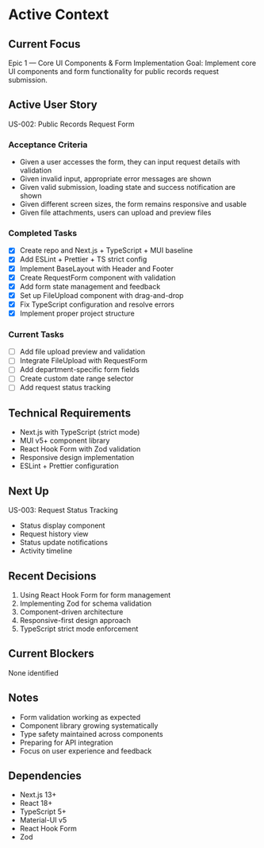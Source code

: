 # Active Context

## Current Focus
Epic 1 — Core UI Components & Form Implementation
Goal: Implement core UI components and form functionality for public records request submission.

## Active User Story
US-002: Public Records Request Form

### Acceptance Criteria
- Given a user accesses the form, they can input request details with validation
- Given invalid input, appropriate error messages are shown
- Given valid submission, loading state and success notification are shown
- Given different screen sizes, the form remains responsive and usable
- Given file attachments, users can upload and preview files

### Completed Tasks
- [x] Create repo and Next.js + TypeScript + MUI baseline
- [x] Add ESLint + Prettier + TS strict config
- [x] Implement BaseLayout with Header and Footer
- [x] Create RequestForm component with validation
- [x] Add form state management and feedback
- [x] Set up FileUpload component with drag-and-drop
- [x] Fix TypeScript configuration and resolve errors
- [x] Implement proper project structure

### Current Tasks
- [ ] Add file upload preview and validation
- [ ] Integrate FileUpload with RequestForm
- [ ] Add department-specific form fields
- [ ] Create custom date range selector
- [ ] Add request status tracking

## Technical Requirements
- Next.js with TypeScript (strict mode)
- MUI v5+ component library
- React Hook Form with Zod validation
- Responsive design implementation
- ESLint + Prettier configuration

## Next Up
US-003: Request Status Tracking
- Status display component
- Request history view
- Status update notifications
- Activity timeline

## Recent Decisions
1. Using React Hook Form for form management
2. Implementing Zod for schema validation
3. Component-driven architecture
4. Responsive-first design approach
5. TypeScript strict mode enforcement

## Current Blockers
None identified

## Notes
- Form validation working as expected
- Component library growing systematically
- Type safety maintained across components
- Preparing for API integration
- Focus on user experience and feedback

## Dependencies
- Next.js 13+
- React 18+
- TypeScript 5+
- Material-UI v5
- React Hook Form
- Zod
